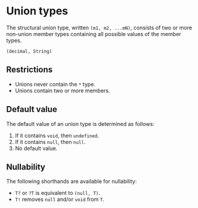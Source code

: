 # Union types

The structural union type, written `(m1, m2, ...mN)`, consists of two or more non-union member types containing all possible values of the member types.

```
(decimal, String)
```

## Restrictions

- Unions never contain the `*` type.
- Unions contain two or more members.

## Default value

The default value of an union type is determined as follows:

1. If it contains `void`, then `undefined`.
2. If it contains `null`, then `null`.
3. No default value.

## Nullability

The following shorthands are available for nullability:

- `T?` or `?T` is equivalent to `(null, T)`.
- `T!` removes `null` and/or `void` from `T`.